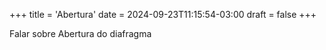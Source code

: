+++
title = 'Abertura'
date = 2024-09-23T11:15:54-03:00
draft = false
+++

Falar sobre Abertura do diafragma